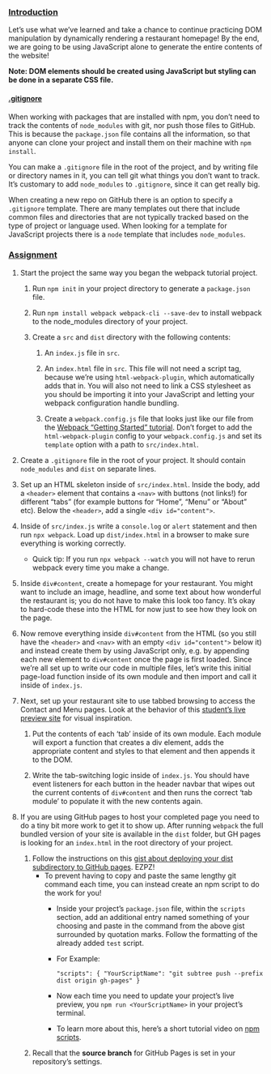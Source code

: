 ### [Introduction](https://www.theodinproject.com/lessons/node-path-javascript-restaurant-page#introduction)

Let’s use what we’ve learned and take a chance to continue practicing DOM manipulation by dynamically rendering a restaurant homepage! By the end, we are going to be using JavaScript alone to generate the entire contents of the website!

**Note: DOM elements should be created using JavaScript but styling can be done in a separate CSS file.**

#### [.gitignore](https://www.theodinproject.com/lessons/node-path-javascript-restaurant-page#gitignore)

When working with packages that are installed with npm, you don’t need to track the contents of `node_modules` with git, nor push those files to GitHub. This is because the `package.json` file contains all the information, so that anyone can clone your project and install them on their machine with `npm install`.

You can make a `.gitignore` file in the root of the project, and by writing file or directory names in it, you can tell git what things you don’t want to track. It’s customary to add `node_modules` to `.gitignore`, since it can get really big.

When creating a new repo on GitHub there is an option to specify a `.gitignore` template. There are many templates out there that include common files and directories that are not typically tracked based on the type of project or language used. When looking for a template for JavaScript projects there is a `node` template that includes `node_modules`.

### [Assignment](https://www.theodinproject.com/lessons/node-path-javascript-restaurant-page#assignment)

1.  Start the project the same way you began the webpack tutorial project.
    1.  Run `npm init` in your project directory to generate a `package.json` file.
        
    2.  Run `npm install webpack webpack-cli --save-dev` to install webpack to the node\_modules directory of your project.
        
    3.  Create a `src` and `dist` directory with the following contents:
        
        1.  An `index.js` file in `src`.
            
        2.  An `index.html` file in `src`. This file will not need a script tag, because we’re using `html-webpack-plugin`, which automatically adds that in. You will also not need to link a CSS stylesheet as you should be importing it into your JavaScript and letting your webpack configuration handle bundling.
            
        3.  Create a `webpack.config.js` file that looks just like our file from the [Webpack “Getting Started” tutorial](https://webpack.js.org/guides/getting-started/#using-a-configuration). Don’t forget to add the `html-webpack-plugin` config to your `webpack.config.js` and set its `template` option with a path to `src/index.html`.
            
2.  Create a `.gitignore` file in the root of your project. It should contain `node_modules` and `dist` on separate lines.
    
3.  Set up an HTML skeleton inside of `src/index.html`. Inside the body, add a `<header>` element that contains a `<nav>` with buttons (not links!) for different “tabs” (for example buttons for “Home”, “Menu” or “About” etc). Below the `<header>`, add a single `<div id="content">`.
    
4.  Inside of `src/index.js` write a `console.log` or `alert` statement and then run `npx webpack`. Load up `dist/index.html` in a browser to make sure everything is working correctly.
    
    -   Quick tip: If you run `npx webpack --watch` you will not have to rerun webpack every time you make a change.
5.  Inside `div#content`, create a homepage for your restaurant. You might want to include an image, headline, and some text about how wonderful the restaurant is; you do not have to make this look too fancy. It’s okay to hard-code these into the HTML for now just to see how they look on the page.
    
6.  Now remove everything inside `div#content` from the HTML (so you still have the `<header>` and `<nav>` with an empty `<div id="content">` below it) and instead create them by using JavaScript only, e.g. by appending each new element to `div#content` once the page is first loaded. Since we’re all set up to write our code in multiple files, let’s write this initial page-load function inside of its own module and then import and call it inside of `index.js`.
    
7.  Next, set up your restaurant site to use tabbed browsing to access the Contact and Menu pages. Look at the behavior of this [student’s live preview site](https://web.archive.org/web/20221024060550/https://eckben.github.io/bearysBreakfastBar/) for visual inspiration.
    
    1.  Put the contents of each ‘tab’ inside of its own module. Each module will export a function that creates a div element, adds the appropriate content and styles to that element and then appends it to the DOM.
        
    2.  Write the tab-switching logic inside of `index.js`. You should have event listeners for each button in the header navbar that wipes out the current contents of `div#content` and then runs the correct ‘tab module’ to populate it with the new contents again.
        
8.  If you are using GitHub pages to host your completed page you need to do a tiny bit more work to get it to show up. After running `webpack` the full bundled version of your site is available in the `dist` folder, but GH pages is looking for an `index.html` in the root directory of your project.
    
    1.  Follow the instructions on this [gist about deploying your dist subdirectory to GitHub pages](https://gist.github.com/cobyism/4730490). EZPZ!
        -   To prevent having to copy and paste the same lengthy git command each time, you can instead create an npm script to do the work for you!
            -   Inside your project’s `package.json` file, within the `scripts` section, add an additional entry named something of your choosing and paste in the command from the above gist surrounded by quotation marks. Follow the formatting of the already added `test` script.
            -   For Example:
                
                `"scripts": { "YourScriptName": "git subtree push --prefix dist origin gh-pages" }`
                
            -   Now each time you need to update your project’s live preview, you `npm run <YourScriptName>` in your project’s terminal.
            -   To learn more about this, here’s a short tutorial video on [npm scripts](https://www.youtube.com/watch?v=REdzp64dijs).
    2.  Recall that the **source branch** for GitHub Pages is set in your repository’s settings.